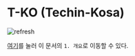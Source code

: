# T-KO (Techin-Kosa)
![refresh](https://github.com/TKO-RE-fresh/RE-fresh/assets/67178562/34615cd0-9788-4351-9769-21ef9feef135)

[여기](#1-개요)를 눌러 이 문서의 `1. 개요`로 이동할 수 있다.

